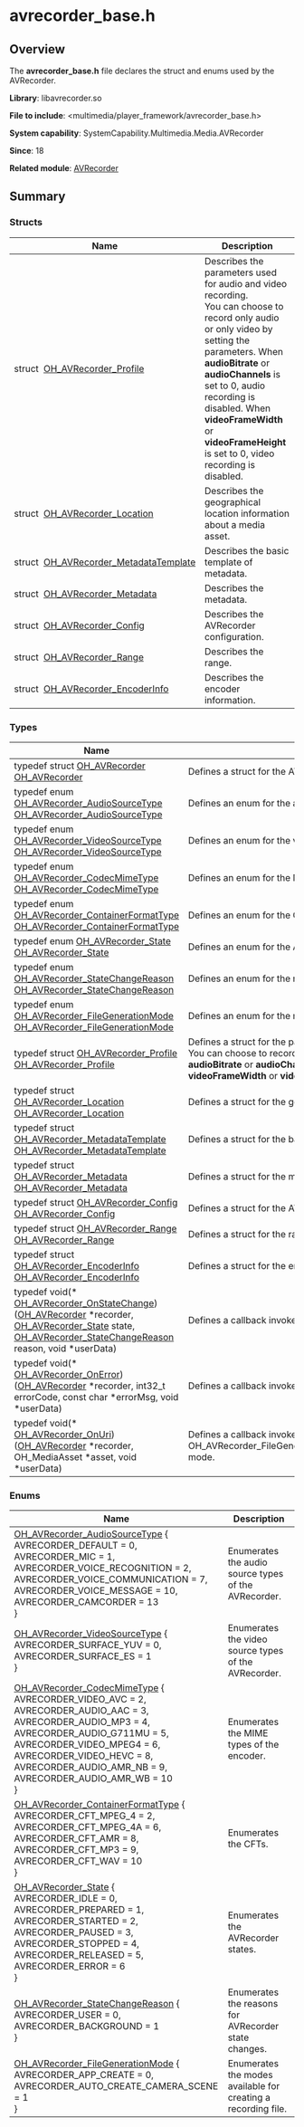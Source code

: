 # avrecorder_base.h


## Overview

The **avrecorder_base.h** file declares the struct and enums used by the AVRecorder.

**Library**: libavrecorder.so

**File to include**: &lt;multimedia/player_framework/avrecorder_base.h&gt;

**System capability**: SystemCapability.Multimedia.Media.AVRecorder

**Since**: 18

**Related module**: [AVRecorder](_a_v_recorder.md)


## Summary


### Structs

| Name| Description| 
| -------- | -------- |
| struct&nbsp;&nbsp;[OH_AVRecorder_Profile](_o_h___a_v_recorder___profile.md) | Describes the parameters used for audio and video recording.<br>You can choose to record only audio or only video by setting the parameters. When **audioBitrate** or **audioChannels** is set to 0, audio recording is disabled. When **videoFrameWidth** or **videoFrameHeight** is set to 0, video recording is disabled.| 
| struct&nbsp;&nbsp;[OH_AVRecorder_Location](_o_h___a_v_recorder___location.md) | Describes the geographical location information about a media asset.| 
| struct&nbsp;&nbsp;[OH_AVRecorder_MetadataTemplate](_o_h___a_v_recorder___metadata_template.md) | Describes the basic template of metadata.| 
| struct&nbsp;&nbsp;[OH_AVRecorder_Metadata](_o_h___a_v_recorder___metadata.md) | Describes the metadata.| 
| struct&nbsp;&nbsp;[OH_AVRecorder_Config](_o_h___a_v_recorder___config.md) | Describes the AVRecorder configuration.| 
| struct&nbsp;&nbsp;[OH_AVRecorder_Range](_o_h___a_v_recorder___range.md) | Describes the range.| 
| struct&nbsp;&nbsp;[OH_AVRecorder_EncoderInfo](_o_h___a_v_recorder___encoder_info.md) | Describes the encoder information.| 


### Types

| Name| Description| 
| -------- | -------- |
| typedef struct [OH_AVRecorder](_a_v_recorder.md#oh_avrecorder) [OH_AVRecorder](_a_v_recorder.md#oh_avrecorder) | Defines a struct for the AVRecorder.| 
| typedef enum [OH_AVRecorder_AudioSourceType](_a_v_recorder.md#oh_avrecorder_audiosourcetype-1) [OH_AVRecorder_AudioSourceType](_a_v_recorder.md#oh_avrecorder_audiosourcetype) | Defines an enum for the audio source types of the AVRecorder.| 
| typedef enum [OH_AVRecorder_VideoSourceType](_a_v_recorder.md#oh_avrecorder_videosourcetype-1) [OH_AVRecorder_VideoSourceType](_a_v_recorder.md#oh_avrecorder_videosourcetype) | Defines an enum for the video source types of the AVRecorder.| 
| typedef enum [OH_AVRecorder_CodecMimeType](_a_v_recorder.md#oh_avrecorder_codecmimetype-1) [OH_AVRecorder_CodecMimeType](_a_v_recorder.md#oh_avrecorder_codecmimetype) | Defines an enum for the MIME types of the encoder.| 
| typedef enum [OH_AVRecorder_ContainerFormatType](_a_v_recorder.md#oh_avrecorder_containerformattype-1) [OH_AVRecorder_ContainerFormatType](_a_v_recorder.md#oh_avrecorder_containerformattype) | Defines an enum for the Container Format Types (CFTs).| 
| typedef enum [OH_AVRecorder_State](_a_v_recorder.md#oh_avrecorder_state-1) [OH_AVRecorder_State](_a_v_recorder.md#oh_avrecorder_state) | Defines an enum for the AVRecorder states.| 
| typedef enum [OH_AVRecorder_StateChangeReason](_a_v_recorder.md#oh_avrecorder_statechangereason-1) [OH_AVRecorder_StateChangeReason](_a_v_recorder.md#oh_avrecorder_statechangereason) | Defines an enum for the reasons for AVRecorder state changes.| 
| typedef enum [OH_AVRecorder_FileGenerationMode](_a_v_recorder.md#oh_avrecorder_filegenerationmode-1) [OH_AVRecorder_FileGenerationMode](_a_v_recorder.md#oh_avrecorder_filegenerationmode) | Defines an enum for the modes available for creating a recording file.| 
| typedef struct [OH_AVRecorder_Profile](_o_h___a_v_recorder___profile.md) [OH_AVRecorder_Profile](_a_v_recorder.md#oh_avrecorder_profile) | Defines a struct for the parameters used for audio and video recording.<br>You can choose to record only audio or only video by setting the parameters. When **audioBitrate** or **audioChannels** is set to 0, audio recording is disabled. When **videoFrameWidth** or **videoFrameHeight** is set to 0, video recording is disabled.| 
| typedef struct [OH_AVRecorder_Location](_o_h___a_v_recorder___location.md) [OH_AVRecorder_Location](_a_v_recorder.md#oh_avrecorder_location) | Defines a struct for the geographical location information about a media asset.| 
| typedef struct [OH_AVRecorder_MetadataTemplate](_o_h___a_v_recorder___metadata_template.md) [OH_AVRecorder_MetadataTemplate](_a_v_recorder.md#oh_avrecorder_metadatatemplate) | Defines a struct for the basic template of metadata.| 
| typedef struct [OH_AVRecorder_Metadata](_o_h___a_v_recorder___metadata.md) [OH_AVRecorder_Metadata](_a_v_recorder.md#oh_avrecorder_metadata) | Defines a struct for the metadata.| 
| typedef struct [OH_AVRecorder_Config](_o_h___a_v_recorder___config.md) [OH_AVRecorder_Config](_a_v_recorder.md#oh_avrecorder_config) | Defines a struct for the AVRecorder configuration.| 
| typedef struct [OH_AVRecorder_Range](_o_h___a_v_recorder___range.md) [OH_AVRecorder_Range](_a_v_recorder.md#oh_avrecorder_range) | Defines a struct for the range.| 
| typedef struct [OH_AVRecorder_EncoderInfo](_o_h___a_v_recorder___encoder_info.md) [OH_AVRecorder_EncoderInfo](_a_v_recorder.md#oh_avrecorder_encoderinfo) | Defines a struct for the encoder information.| 
| typedef void(\* [OH_AVRecorder_OnStateChange](_a_v_recorder.md#oh_avrecorder_onstatechange)) ([OH_AVRecorder](_a_v_recorder.md#oh_avrecorder) \*recorder, [OH_AVRecorder_State](_a_v_recorder.md#oh_avrecorder_state) state, [OH_AVRecorder_StateChangeReason](_a_v_recorder.md#oh_avrecorder_statechangereason) reason, void \*userData) | Defines a callback invoked when the AVRecorder state changes.| 
| typedef void(\* [OH_AVRecorder_OnError](_a_v_recorder.md#oh_avrecorder_onerror)) ([OH_AVRecorder](_a_v_recorder.md#oh_avrecorder) \*recorder, int32_t errorCode, const char \*errorMsg, void \*userData) | Defines a callback invoked when an error occurs during recording.| 
| typedef void(\* [OH_AVRecorder_OnUri](_a_v_recorder.md#oh_avrecorder_onuri)) ([OH_AVRecorder](_a_v_recorder.md#oh_avrecorder) \*recorder, OH_MediaAsset \*asset, void \*userData) | Defines a callback invoked when the recording is in OH_AVRecorder_FileGenerationMode.AVRECORDER_AUTO_CREATE_CAMERA_SCENE mode.| 


### Enums

| Name| Description| 
| -------- | -------- |
| [OH_AVRecorder_AudioSourceType](_a_v_recorder.md#oh_avrecorder_audiosourcetype-1) {<br>AVRECORDER_DEFAULT = 0,<br>AVRECORDER_MIC = 1,<br>AVRECORDER_VOICE_RECOGNITION = 2,<br>AVRECORDER_VOICE_COMMUNICATION = 7,<br>AVRECORDER_VOICE_MESSAGE = 10,<br>AVRECORDER_CAMCORDER = 13<br>} | Enumerates the audio source types of the AVRecorder.| 
| [OH_AVRecorder_VideoSourceType](_a_v_recorder.md#oh_avrecorder_videosourcetype-1) {<br>AVRECORDER_SURFACE_YUV = 0,<br>AVRECORDER_SURFACE_ES = 1<br>} | Enumerates the video source types of the AVRecorder.| 
| [OH_AVRecorder_CodecMimeType](_a_v_recorder.md#oh_avrecorder_codecmimetype-1) {<br>AVRECORDER_VIDEO_AVC = 2,<br>AVRECORDER_AUDIO_AAC = 3,<br>AVRECORDER_AUDIO_MP3 = 4,<br>AVRECORDER_AUDIO_G711MU = 5,<br>AVRECORDER_VIDEO_MPEG4 = 6,<br>AVRECORDER_VIDEO_HEVC = 8,<br>AVRECORDER_AUDIO_AMR_NB = 9,<br>AVRECORDER_AUDIO_AMR_WB = 10<br>} | Enumerates the MIME types of the encoder.| 
| [OH_AVRecorder_ContainerFormatType](_a_v_recorder.md#oh_avrecorder_containerformattype-1) {<br>AVRECORDER_CFT_MPEG_4 = 2,<br>AVRECORDER_CFT_MPEG_4A = 6,<br>AVRECORDER_CFT_AMR = 8,<br>AVRECORDER_CFT_MP3 = 9,<br>AVRECORDER_CFT_WAV = 10<br>} | Enumerates the CFTs.| 
| [OH_AVRecorder_State](_a_v_recorder.md#oh_avrecorder_state-1) {<br>AVRECORDER_IDLE = 0,<br>AVRECORDER_PREPARED = 1,<br>AVRECORDER_STARTED = 2,<br>AVRECORDER_PAUSED = 3,<br>AVRECORDER_STOPPED = 4,<br>AVRECORDER_RELEASED = 5,<br>AVRECORDER_ERROR = 6<br>} | Enumerates the AVRecorder states.| 
| [OH_AVRecorder_StateChangeReason](_a_v_recorder.md#oh_avrecorder_statechangereason-1) {<br>AVRECORDER_USER = 0,<br>AVRECORDER_BACKGROUND = 1<br>} | Enumerates the reasons for AVRecorder state changes.| 
| [OH_AVRecorder_FileGenerationMode](_a_v_recorder.md#oh_avrecorder_filegenerationmode-1) {<br>AVRECORDER_APP_CREATE = 0,<br>AVRECORDER_AUTO_CREATE_CAMERA_SCENE = 1<br>} | Enumerates the modes available for creating a recording file.| 
